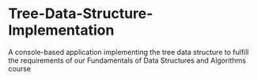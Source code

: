 # Tree-Data-Structure-Implementation

A console-based application implementing the tree data structure to fulfill the requirements of our Fundamentals of Data Structures and Algorithms course
